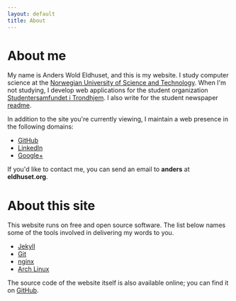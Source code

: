 ```yaml
---
layout: default
title: About
---
```


# About me

My name is Anders Wold Eldhuset, and this is my website. I study computer
science at the [Norwegian University of Science and Technology][NTNU]. When
I'm not studying, I develop web applications for the student organization
[Studentersamfundet i Trondhjem][samfundet]. I also write for the student
newspaper [readme][readme].

In addition to the site you're currently viewing, I maintain a web presence in
the following domains:

- [GitHub](https://github.com/andereld)
- [LinkedIn](http://www.linkedin.com/pub/anders-wold-eldhuset/5b/185/991)
- [Google+](https://plus.google.com/113650343243081740523?rel=author)

If you'd like to contact me, you can send an email to **anders** at
**eldhuset.org**.

# About this site

This website runs on free and open source software. The list below names some
of the tools involved in delivering my words to you.

* [Jekyll](http://jekyllrb.com/)
* [Git](http://git-scm.com)
* [nginx](http://nginx.org/)
* [Arch Linux](http://www.archlinux.org)

The source code of the website itself is also available online; you can find it
on [GitHub](https://github.com/andereld/eldhuset.org).


[NTNU]: http://www.ntnu.edu "NTNU"
[readme]: https://abakus.no/pages/view/komiteer/readme "readme"
[samfundet]: http://www.samfundet.no "Samfundet"
